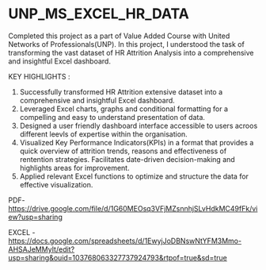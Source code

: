 # UNP_MS_EXCEL_HR_DATA

Completed this project as a part of Value Added Course with United Networks of Professionals(UNP). In this project, I understood the task of transforming the vast dataset of HR Attrition Analysis into a comprehensive and insightful Excel dashboard.

KEY HIGHLIGHTS :

1. Successfully transformed HR Attrition extensive dataset into a comprehensive and insightful Excel dashboard.
2. Leveraged Excel charts, graphs and conditional formatting for a compelling and easy to understand presentation of data.
3. Designed a user friendly dashboard interface accessible to users acroos different leevls of expertise within the organisation.
4. Visualized Key Performance Indicators(KPIs) in a format that provides a quick overview of attrition trends, reasons and effectiveness of rentention strategies. Facilitates date-driven decision-making and highlights areas for improvement.
5. Applied relevant Excel functions to optimize and structure the data for effective visualization.

PDF-  [https://drive.google.com/file/d/1G60MEOsq3VFjMZsnnhjSLvHdkMC49fFk/view?usp=sharing ](https://drive.google.com/file/d/1Mldzd0bL2CMJSeyItIVkwgJExfU6B89a/view?usp=sharing)

EXCEL -  https://docs.google.com/spreadsheets/d/1EwyjJoDBNswNtYFM3Mmo-AHSAJeMMyIt/edit?usp=sharing&ouid=103768063327737924793&rtpof=true&sd=true


